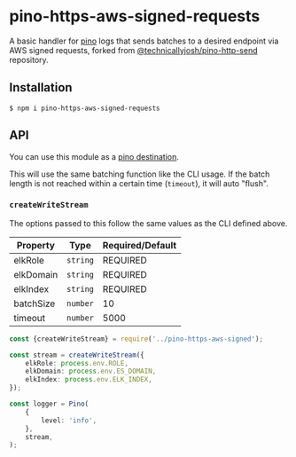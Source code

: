 # pino-https-aws-signed-requests

A basic handler for [pino](https://github.com/pinojs/pino) logs that sends batches to a desired
endpoint via AWS signed requests, forked from [@technicallyjosh/pino-http-send](https://github.com/technicallyjosh/pino-http-send) repository.

## Installation

```console
$ npm i pino-https-aws-signed-requests
```

## API

You can  use this module as a [pino destination](https://github.com/pinojs/pino/blob/master/docs/api.md#destination).

This will use the same batching function like the CLI usage. If the batch length
is not reached within a certain time (`timeout`), it will auto "flush".

### `createWriteStream`

The options passed to this follow the same values as the CLI defined above.

| Property              | Type                    | Required/Default |
| --------------------- | ----------------------- | ---------------- |
| elkRole               | `string`                | REQUIRED         |
| elkDomain             | `string`                | REQUIRED         |
| elkIndex              | `string`                | REQUIRED         |
| batchSize             | `number`                | 10               |
| timeout               | `number`                | 5000             |

```ts
const {createWriteStream} = require('../pino-https-aws-signed');

const stream = createWriteStream({
    elkRole: process.env.ROLE, 
    elkDomain: process.env.ES_DOMAIN,
    elkIndex: process.env.ELK_INDEX,
});

const logger = Pino(
    {
        level: 'info',
    },
    stream,
);
```

